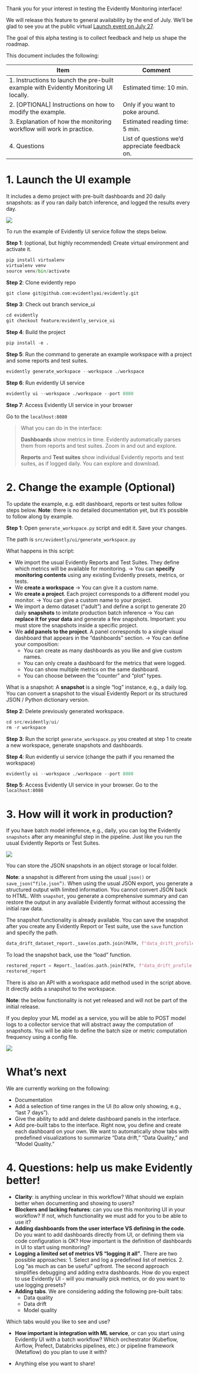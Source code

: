 Thank you for your interest in testing the Evidently Monitoring interface! 

We will release this feature to general availability by the end of July. We’ll be glad to see you at the public virtual [Launch event on July 27](https://www.evidentlyai.com/launch-day). 

The goal of this alpha testing is to collect feedback and help us shape the roadmap.  

This document includes the following:

| Item | Comment |
|----------------------------------------------------------------------------------------|-------------------------------------------------|
| 1. Instructions to launch the pre-built example with Evidently Monitoring UI locally.  | Estimated time: 10 min.                         
| 2. [OPTIONAL] Instructions on how to modify the example.                               | Only if you want to poke around.                |
| 3. Explanation of how the monitoring workflow will work in practice.                   | Estimated reading time: 5 min.                  |
| 4. Questions                                                                           | List of questions we’d appreciate feedback on.  |

# 1. Launch the UI example 
It includes a demo project with pre-built dashboards and 20 daily snapshots: as if you ran daily batch inference, and logged the results every day.  

![](https://github.com/elenasamuylova/evidently-misc/blob/main/img/ui_basic-min.png)

To run the example of Evidently UI service follow the steps below.

**Step 1**: (optional, but highly recommended) Create virtual environment and activate it.
```python
pip install virtualenv
virtualenv venv
source venv/bin/activate
```

**Step 2**: Clone evidently repo
```python
git clone git@github.com:evidentlyai/evidently.git
```

**Step 3**: Check out branch service_ui
```python
cd evidently
git checkout feature/evidently_service_ui
```

**Step 4**: Build the project
```python
pip install -e .
```

**Step 5**: Run the command to generate an example workspace with a project and some reports and test suites.
```python
evidently generate_workspace --workspace ./workspace
```

**Step 6**: Run evidently UI service
```python
evidently ui --workspace ./workspace --port 8080
```

**Step 7**: Access Evidently UI service in your browser

Go to the `localhost:8080`

>What you can do in the interface:
>
>**Dashboards** show metrics in time. Evidently automatically parses them from reports and test suites. Zoom in and out and explore.
>
>**Reports** and **Test suites** show individual Evidently reports and test suites, as if logged daily. You can explore and download.

# 2. Change the example (Optional)

To update the example, e.g. edit dashboard, reports or test suites follow steps below. 
**Note**: there is no detailed documentation yet, but it’s possible to follow along by example. 

**Step 1**: Open `generate_workspace.py` script and edit it. Save your changes.

The path is `src/evidently/ui/generate_workspace.py`

What happens in this script:
* We import the usual Evidently Reports and Test Suites. They define which metrics will be available for monitoring. -> You can **specify monitoring contents** using any existing Evidently presets, metrics, or tests.
* We **create a workspace** -> You can give it a custom name. 
* We **create a project**. Each project corresponds to a different model you monitor. -> You can give a custom name to your project.
* We import a demo dataset (“adult”) and define a script to generate 20 daily **snapshots** to imitate production batch inference -> You can **replace it for your data** and generate a few snapshots. Important: you must store the snapshots inside a specific project.
* We **add panels to the project**. A panel corresponds to a single visual dashboard that appears in the “dashboards” section. -> You can define your composition:
   * You can create as many dashboards as you like and give custom names.
   * You can only create a dashboard for the metrics that were logged. 
   * You can show multiple metrics on the same dashboard. 
   * You can choose between the “counter” and “plot” types.

What is a snapshot:
A **snapshot** is a single “log” instance, e.g., a daily log. You can convert a snapshot to the visual Evidently Report or its structured JSON / Python dictionary version.

**Step 2**: Delete previously generated workspace.
```python
cd src/evidently/ui/
rm -r workspace
```

**Step 3**: Run the script `generate_workspace.py` you created at step 1 to create a new workspace, generate snapshots and dashboards.

**Step 4**: Run evidently ui service (change the path if you renamed the workspace)
```python
evidently ui --workspace ./workspace --port 8080
```

**Step 5**: Access Evidently UI service in your browser. Go to the `localhost:8080`

# 3. How will it work in production?

If you have batch model inference, e.g., daily, you can log the Evidently `snapshots` after any meaningful step in the pipeline. Just like you run the usual Evidently Reports or Test Suites.

![](https://github.com/elenasamuylova/evidently-misc/blob/main/img/evidently_batch-min.png)

You can store the JSON snapshots in an object storage or local folder. 

**Note**: a snapshot is different from using the usual `json()` or `save_json(“file.json”)`. When using the usual JSON export, you generate a structured output with limited information. You cannot convert JSON back to HTML. With `snapshot`, you generate a comprehensive summary and can restore the output in any available Evidently format without accessing the initial raw data. 

The snapshot functionality is already available. You can save the snapshot after you create any Evidently Report or Test suite, use the `save` function and specify the path.
```python
data_drift_dataset_report._save(os.path.join(PATH, f"data_drift_profile.json"))
```

To load the snapshot back, use the “load” function. 
```python
restored_report = Report._load(os.path.join(PATH, f"data_drift_profile.json"))
restored_report
```

There is also an API with a workspace add method used in the script above. It directly adds a snapshot to the workspace.

**Note**: the below functionality is not yet released and will not be part of the initial release.  

If you deploy your ML model as a service, you will be able to POST model logs to a collector service that will abstract away the computation of snapshots. You will be able to define the batch size or metric computation frequency using a config file.

![](https://github.com/elenasamuylova/evidently-misc/blob/main/img/evidently_rt-min.png)

# What’s next
We are currently working on the following:
* Documentation
* Add a selection of time ranges in the UI (to allow only showing, e.g., “last 7 days”).
* Give the ability to add and delete dashboard panels in the interface.
* Add pre-built tabs to the interface. Right now, you define and create each dashboard on your own. We want to automatically show tabs with predefined visualizations to summarize “Data drift,” “Data Quality,” and “Model Quality.” 

# 4. Questions: help us make Evidently better! 

* **Clarity**: is anything unclear in this workflow? What should we explain better when documenting and showing to users?
* **Blockers and lacking features**: can you use this monitoring UI in your workflow? If not, which functionality we must add for you to be able to use it?
* **Adding dashboards from the user interface VS defining in the code**. Do you want to add dashboards directly from UI, or defining them via code configuration is OK? How important is the definition of dashboards in UI to start using monitoring?
* **Logging a limited set of metrics VS “logging it all”**. There are two possible approaches: 1. Select and log a predefined list of metrics. 2. Log “as much as can be useful” upfront. The second approach simplifies debugging and adding extra dashboards. How do you expect to use Evidently UI - will you manually pick metrics, or do you want to use logging presets?
* **Adding tabs**. We are considering adding the following pre-built tabs:
  * Data quality
  * Data drift
  * Model quality 

Which tabs would you like to see and use?

* **How important is integration with ML service**, or can you start using Evidently UI with a batch workflow? Which orchestrator (Kubeflow, Airflow, Prefect, Databricks pipelines, etc.) or pipeline framework (Metaflow) do you plan to use it with?

* Anything else you want to share!






